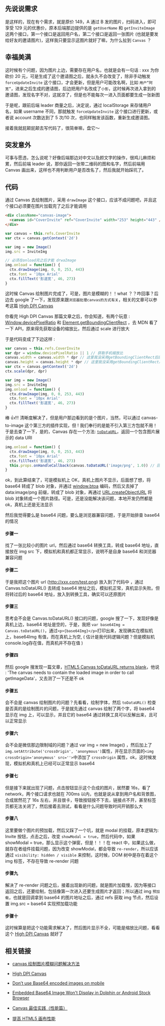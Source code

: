 ## 先说说需求

是这样的，现在有个需求，就是原价 149，A 通过 B 发的图片，扫码进入，即可享受 129 元的优惠价，原本后端那边提供的是 `getUserName` 和 `getInviteImage` 这两个接口，第一个接口是返回用户名，第二个接口是返回一张图片 (也就是要发给好友的邀请图片)，这样我只要显示这图片就好了嘛，为什么扯到 `Canvas` ？

## 幸福美满

这时候有个问题，因为图片上边，需要存在用户名，也就是会有一句话 : xxx 为你砍价 20 元，可是生成了这个邀请图之后，就永久不会改变了，除非手动触发 `forceUpdateInvite` 这个接口，才会更新，但是用户可能改名啊，比如 `用户“阿宽”`，进来之后生成的邀请图，后边把用户名改成了`小彭`，这时候再次进入拿到的邀请图，发现名字不对，这就凉了，但是也不能每次一进入页面都要生成一张新图

于是呢，跟前后端 leader 商量之后，决定说，通过 localStorage 来存储用户名，如果 username 不同，那就触发 `forceUpdateInvite` 这个接口进行更新，或者说 account 次数达到了 5 次/10 次，也同样触发该函数，重新生成邀请图。

接着我就屁颠屁颠去写代码了，很简单嘛，盘它～

## 突发意外

可事与愿违，怎么说呢？好像后端那边对中文以及颜文字的操作，很鸡儿麻烦和累，然后前端 leader 说，那你返回一张带二维码的图和名字，然后前端用 Canvas 画出来，这样也不用判断用户是否改名了，然后我就开始踩坑了。

## 代码

通过 Canvas 去绘制图片，采用 `drawImage` 这个接口，应该不成问题吧，并且这个接口必须要在图片加载完了之后才能调用

```html
<div className="canvas-image">
  <canvas id="CoverInvite" ref="CoverInvite" width="253" height="443" />
</div>
```

```javascript
var canvas = this.refs.CoverInvite
var ctx = canvas.getContext('2d')

var img = new Image()
img.src = InviteImg

// 必须在onload完之后才能 drwaImage
img.onload = function() {
  ctx.drawImage(img, 0, 0, 253, 443)
  ctx.font = '10px Arial'
  ctx.fillText('彭道宽', 46, 273)
}
```

这时候 Canvas 绘制图片完成了，可是，图片是模糊的！！what ？？咋回事？后边去 google 了一下，发现原来跟`浏览器处理canvas的方式有关`，相关的文章可以参考这篇 [High DPI Canvas](https://www.html5rocks.com/en/tutorials/canvas/hidpi/)

你看完 High DPI Canvas 那篇文章之后，你会知道，有两个玩意 : [Window.devicePixelRatio](https://developer.mozilla.org/zh-CN/docs/Web/API/Window/devicePixelRatio)
和 [Element.getBoundingClientRect](https://developer.mozilla.org/zh-CN/docs/Web/API/Element/getBoundingClientRect) ，去 MDN 看了一下 API，原来得先获取设备的缩放比，然后通过 scale 进行放大

于是代码变成了下边这样 :

```javascript
var canvas = this.refs.CoverInvite
var dpr = window.devicePixelRatio || 1 // 获取手机缩放比
canvas.width = canvas.width * dpr // 这里我没采用getBoundingClientRect后的width
canvas.height = canvas.height * dpr // 这里我没采用getBoundingClientRect后的height
var ctx = canvas.getContext('2d')
ctx.scale(dpr, dpr)

var img = new Image()
img.src = InviteImg
img.onload = function() {
  ctx.drawImage(img, 0, 0, 253, 443)
  ctx.font = '10px Arial'
  ctx.fillText('彭道宽', 46, 273)
}
```

棒 👍!!! 清晰度解决了，但是用户那边看到的是个图片，当然，可以通过 canvas-to-image 这个第三方的插件实现，但 ! 我们奉行的是能不引入第三方包就不用！于是去查了一下，是的，Canvas 存在一个方法: [`toDataURL`](<(https://developer.mozilla.org/zh-CN/docs/Web/API/HTMLCanvasElement/toDataURL#Example:_Dynamically_change_images)>)，返回一个包含图片展示的 data URI

```javascript
img.onload = function() {
  ctx.drawImage(img, 0, 0, 253, 443)
  ctx.font = '10px Arial'
  ctx.fillText('彭道宽', 46, 273)
  this.props.onHandleCallback(canvas.toDataURL('image/png', 1.0)) // 回传此data URI
}
```

ok，到此算结束了，可是模拟机上 OK，真机上图片不显示，后面想了想，将 base64 转成了 blob 对象，并通过 [window.btoa](https://developer.mozilla.org/zh-CN/docs/Web/API/WindowBase64/btoa) 编码，然后又去掉了 data:image/png 前缀，转成了 blob 对象，再通过 [URL.createObjectURL](https://developer.mozilla.org/zh-CN/docs/Web/API/URL/createObjectURL) 将 blob 对象转成一个图片路径。可是，还是没能解决该问题，本地开发仍然都是 ok，真机上还是无法显示

然后我觉得要么是 base64 问题，要么是浏览器兼容问题，于是开始排查 base64 的情况

#### 步骤一

找了一张比较小的图片 url，然后通过 base64 转换工具，转成 base64 地址，直接放在 img src 下，模拟机和真机都正常显示，说明不是自身 base64 和浏览器兼容问题

#### 步骤二

于是我把这个图片 url (http://xxx.com/test.png) 放入到了代码中 ，通过 Canvas.toDataURL() 去转成 base64 地址之后，模拟机正常，真机显示失败。但将转过后的 base64 地址，放入到转换工具，确实可以还原图片

#### 步骤三

思考会不会是 Canvas.toDataURL() 接口的问题，google 搜了一下，发现好像是真机上边，base64 地址是空的，于是，我把 `var base64Img = Canvas.toDataURL()`，通过`<p>{base64Img}</p>`打印出来，发现确实在模拟机上，base64Img 有值，而在真机上为空, ( 估计是我代码逻辑问题？但是模拟机console.log存在值，而真机并不存在值 )

#### 步骤四

然后 google 搜发现一篇文章，[HTML5 Canvas toDataURL returns blank](https://stackoverflow.com/questions/31193418/html5-canvas-todataurl-returns-blank)，他说 : 'The canvas needs to contain the loaded image in order to call getImageData'，又去测了一下还是不 ok

#### 步骤五

会不会是 canvas 绘制图片的问题？先看看，绘制字体，然后 `toDataURL()` 检查是否真的是绘制图片的问题，于是就先通过 canvas 绘制了两个字，将 base64 显示在 img 上，可以显示，并且它的 base64 通过转换工具可以反解出来，且可以正常显示

#### 步骤六

会不会是微信那边限制域的问题？通过 var img = new Image() ，然后加上了`img.setAttribute('crossOrigin', 'anonymous')`属性，并在显示页面的`<img crossOrigin='anonymous' src=''>`中添加了 `crossOrigin` 属性，ok，这时候发现，模拟机和真机上已经可以正常显示 base64

#### 步骤七

但是接下来就出现了问题，点击按钮显示这个合成的图片，居然要 16s，看了 network，两个接口请求也就在 700ms 以内，也就是说从拿到用户名和背景图，合成居然花了 16s 左右，并且很卡，导致按钮按不下去，链接点不开，甚至标签页都无法关闭了，然后接着去测试，看看是什么问题导致时间开销那么大

#### 步骤八

这里要做个图片的预加载，然后又踩了一个坑，就是 modal 的挂载，原本逻辑为: Invite 按钮，点击之后，改变 `showModal = true`，然后代码中，如果 showModal = true，那么显示这个弹窗，但是！！！在 react 中，如果这么做，就存在者组件挂载问题，因为改变 showModal，都会导致 `re-render`，所以应该通过 `visibility: hidden / visible` 来控制，这时候，DOM 树中是存在着这个 img 标签，不存在导致 re-render 问题

#### 步骤九

解决了 re-render 问题之后，接着出现新的问题，就是图片加载慢，因为等接口返回之后，还要绘制，包括像第一次进入还要生成图片才返回；所以通过 img `预加载`，也就是回调拿到 base64 的图片地址之后，通过 refs 获取 img 节点，然后设置 img.src = base64 实现预加载功能

#### 步骤十

这时候算是把这个功能需求解决了，然后图片显示不全，可能是缩放比问题，看看这个 [High DPI Canvas](https://www.html5rocks.com/en/tutorials/canvas/hidpi/) 就好了

## 相关链接

- [canvas 绘制图片模糊问题解决方法](https://segmentfault.com/a/1190000003730246)

- [High DPI Canvas](https://www.html5rocks.com/en/tutorials/canvas/hidpi/)

- [Don’t use Base64 encoded images on mobile](https://medium.com/snapp-mobile/dont-use-base64-encoded-images-on-mobile-13ddeac89d7c)

- [Embedded Base64 Image Won't Display in Dolphin or Android Stock Browser](https://stackoverflow.com/questions/7339721/embedded-base64-image-wont-display-in-dolphin-or-android-stock-browser)

- [Canvas 最佳实践（性能篇）](http://taobaofed.org/blog/2016/02/22/canvas-performance/)

- [提高 HTML5 画布性能](https://www.html5rocks.com/zh/tutorials/canvas/performance/)
